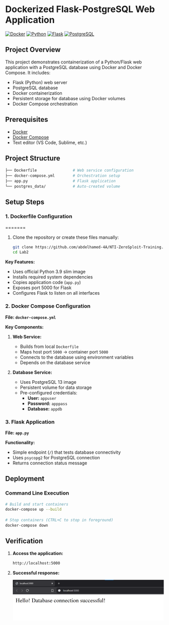 # Dockerized Flask-PostgreSQL Web Application

[![Docker](https://img.shields.io/badge/Docker-2CA5E0?style=flat&logo=docker&logoColor=white)](https://www.docker.com/)
[![Python](https://img.shields.io/badge/Python-3.9-blue.svg)](https://www.python.org/)
[![Flask](https://img.shields.io/badge/Flask-2.0.1-green.svg)](https://flask.palletsprojects.com/)
[![PostgreSQL](https://img.shields.io/badge/PostgreSQL-13-brightgreen.svg)](https://www.postgresql.org/)

## Project Overview
This project demonstrates containerization of a Python/Flask web application with a PostgreSQL database using Docker and Docker Compose. It includes:
- Flask (Python) web server
- PostgreSQL database
- Docker containerization
- Persistent storage for database using Docker volumes
- Docker Compose orchestration

## Prerequisites
- [Docker](https://docs.docker.com/get-docker/)
- [Docker Compose](https://docs.docker.com/compose/install/)
- Text editor (VS Code, Sublime, etc.)

## Project Structure
```bash
├── Dockerfile                # Web service configuration
├── docker-compose.yml        # Orchestration setup
├── app.py                    # Flask application
└── postgres_data/            # Auto-created volume
```

## Setup Steps

### 1. Dockerfile Configuration
=======
1. Clone the repository or create these files manually:
   ```bash
   git clone https://github.com/abdelhamed-4A/NTI-ZeroSploit-Training.git
   cd Lab2
   ```

**Key Features:**
- Uses official Python 3.9 slim image
- Installs required system dependencies
- Copies application code (`app.py`)
- Exposes port 5000 for Flask
- Configures Flask to listen on all interfaces

### 2. Docker Compose Configuration
**File: `docker-compose.yml`**

**Key Components:**
1. **Web Service:**
   - Builds from local `Dockerfile`
   - Maps host port `5000` → container port `5000`
   - Connects to the database using environment variables
   - Depends on the database service

2. **Database Service:**
   - Uses PostgreSQL 13 image
   - Persistent volume for data storage
   - Pre-configured credentials:
     - **User:** `appuser`
     - **Password:** `apppass`
     - **Database:** `appdb`

### 3. Flask Application
**File: `app.py`**

**Functionality:**
- Simple endpoint (`/`) that tests database connectivity
- Uses `psycopg2` for PostgreSQL connection
- Returns connection status message

## Deployment
### Command Line Execution
```bash
# Build and start containers
docker-compose up --build

# Stop containers (CTRL+C to stop in foreground)
docker-compose down
```

## Verification
1. **Access the application:**
   ```bash
   http://localhost:5000
   ```
2. **Successful response:**

   ![image](./images/local-host.png)



